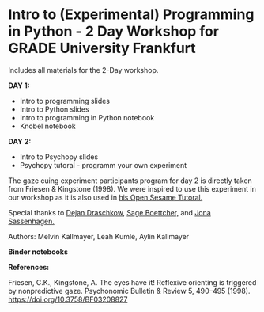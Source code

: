 # Intro to (Experimental) Programming in Python - 2 Day Workshop for GRADE University Frankfurt 

Includes all materials for the 2-Day workshop.

**DAY 1:**

* Intro to programming slides
* Intro to Python slides 
* Intro to programming in Python notebook 
* Knobel notebook

**DAY 2:**

* Intro to Psychopy slides
* Psychopy tutoral - programm your own experiment

The gaze cuing experiment participants program for day 2 is directly taken from Friesen & Kingstone (1998).
We were inspired to use this experiment in our workshop as it is also used in [his Open Sesame Tutoral.](https://osdoc.cogsci.nl/3.2/tutorials/beginner/)

Special thanks to [Dejan Draschkow](https://www.draschkow.com), [Sage Boettcher,](https://sageboettcher.jimdofree.com) and [Jona Sassenhagen.](https://jona-sassenhagen.github.io/cv/)

Authors: 
Melvin Kallmayer, Leah Kumle, Aylin Kallmayer

**Binder notebooks**



**References:**

Friesen, C.K., Kingstone, A. The eyes have it! Reflexive orienting is triggered by nonpredictive gaze. Psychonomic Bulletin & Review 5, 490–495 (1998). https://doi.org/10.3758/BF03208827

